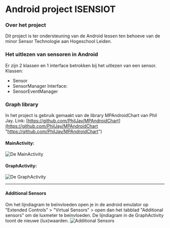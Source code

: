 # Android project ISENSIOT

### Over het project
Dit project is ter ondersteuning van de Android lessen ten behoeve van de minor Sensor Technologie aan Hogeschool Leiden.


### Het uitlezen van sensoren in Android
Er zijn 2 klassen en 1 interface betrokken bij het uitlezen van een sensor.
Klassen: 
- Sensor
- SensorManager
Interface:
- SensorEventManager


### Graph library
In het project is gebruik gemaakt van de library MPAndroidChart van Phil Jay. 
Link: [https://github.com/PhilJay/MPAndroidChart](https://github.com/PhilJay/MPAndroidChart "https://github.com/PhilJay/MPAndroidChart")



#### MainActivity:
![De MainActivity](https://i.postimg.cc/G9Lc7b38/main-Activity.png "De MainActivity")

#### GraphActivity:
![De GraphActivity](https://i.postimg.cc/K40mCC49/graph-Activity.png "De GraphActivity")


------------
#### Additional Sensors
Om het lijndiagram te beïnvloeden open je in de android emulator op "Extended Controls" > "Virtual Sensors" > open dan het tabblad "Additional sensors" om de luxmeter te beïnvloeden. De lijndiagram in de GraphActivity toont de nieuwe (lux)waarden.
![Additional Sensors](https://i.postimg.cc/64ptyfbL/additional-sensors.png "Additional Sensors")